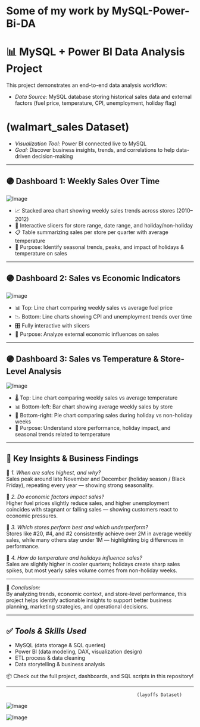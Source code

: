 # Some of my work by MySQL-Power-Bi-DA

# 📊 MySQL + Power BI Data Analysis Project

This project demonstrates an end-to-end data analysis workflow:
- *Data Source:* MySQL database storing historical sales data and external factors (fuel price, temperature, CPI, unemployment, holiday flag)
# (walmart_sales Dataset)
- *Visualization Tool:* Power BI connected live to MySQL
- *Goal:* Discover business insights, trends, and correlations to help data-driven decision-making

---

## 🟣 Dashboard 1: Weekly Sales Over Time

![Image](https://github.com/user-attachments/assets/a3963d65-49d4-4973-ad92-3f74a6320d54)

- 📈 Stacked area chart showing weekly sales trends across stores (2010–2012)
- 🏪 Interactive slicers for store range, date range, and holiday/non-holiday
- 📋 Table summarizing sales per store per quarter with average temperature
- 🎯 Purpose: Identify seasonal trends, peaks, and impact of holidays & temperature on sales

---
## 🟣 Dashboard 2: Sales vs Economic Indicators

![image](https://github.com/user-attachments/assets/5711200a-76b0-41d9-a76a-d606ad85b62f)

- 📊 Top: Line chart comparing weekly sales vs average fuel price
- 📉 Bottom: Line charts showing CPI and unemployment trends over time
- 🎛 Fully interactive with slicers
- 🎯 Purpose: Analyze external economic influences on sales

---

## 🟣 Dashboard 3: Sales vs Temperature & Store-Level Analysis

![Image](https://github.com/user-attachments/assets/d1c84d2f-95ab-4dbc-9937-5ac49c100d69)

- 🌡 Top: Line chart comparing weekly sales vs average temperature
- 📊 Bottom-left: Bar chart showing average weekly sales by store
- 🥧 Bottom-right: Pie chart comparing sales during holiday vs non-holiday weeks
- 🎯 Purpose: Understand store performance, holiday impact, and seasonal trends related to temperature

---

## 🧠 Key Insights & Business Findings

📌 *1. When are sales highest, and why?*  
Sales peak around late November and December (holiday season / Black Friday), repeating every year — showing strong seasonality.

📌 *2. Do economic factors impact sales?*  
Higher fuel prices slightly reduce sales, and higher unemployment coincides with stagnant or falling sales — showing customers react to economic pressures.

📌 *3. Which stores perform best and which underperform?*  
Stores like #20, #4, and #2 consistently achieve over 2M in average weekly sales, while many others stay under 1M — highlighting big differences in performance.

📌 *4. How do temperature and holidays influence sales?*  
Sales are slightly higher in cooler quarters; holidays create sharp sales spikes, but most yearly sales volume comes from non-holiday weeks.

---

🎯 *Conclusion:*  
By analyzing trends, economic context, and store-level performance, this project helps identify actionable insights to support better business planning, marketing strategies, and operational decisions.

---

## ✅ *Tools & Skills Used*
- MySQL (data storage & SQL queries)
- Power BI (data modeling, DAX, visualization design)
- ETL process & data cleaning
- Data storytelling & business analysis

📦 Check out the full project, dashboards, and SQL scripts in this repository!


---







                                                     (layoffs Dataset)
![Image](https://github.com/user-attachments/assets/d1cc16cd-521f-49e7-93ec-47d746a406f8)

![Image](https://github.com/user-attachments/assets/101bdd22-fd18-4003-a4ae-1fe456d277e8)

